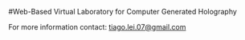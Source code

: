 #Web-Based Virtual Laboratory for Computer Generated Holography

For more information contact: tiago.lei.07@gmail.com